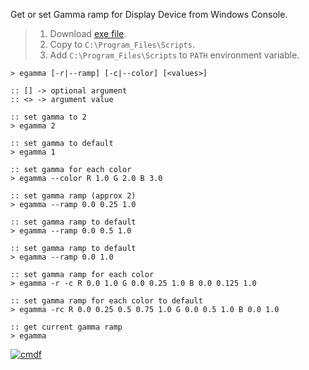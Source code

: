 Get or set Gamma ramp for Display Device from Windows Console.
> 1. Download [exe file](https://github.com/cmdf/extra-gamma/releases/download/1.0.0/egamma.exe).
> 2. Copy to `C:\Program_Files\Scripts`.
> 3. Add `C:\Program_Files\Scripts` to `PATH` environment variable.


```batch
> egamma [-r|--ramp] [-c|--color] [<values>]

:: [] -> optional argument
:: <> -> argument value
```

```batch
:: set gamma to 2
> egamma 2

:: set gamma to default
> egamma 1

:: set gamma for each color
> egamma --color R 1.0 G 2.0 B 3.0

:: set gamma ramp (approx 2)
> egamma --ramp 0.0 0.25 1.0

:: set gamma ramp to default
> egamma --ramp 0.0 0.5 1.0

:: set gamma ramp to default
> egamma --ramp 0.0 1.0

:: set gamma ramp for each color
> egamma -r -c R 0.0 1.0 G 0.0 0.25 1.0 B 0.0 0.125 1.0

:: set gamma ramp for each color to default
> egamma -rc R 0.0 0.25 0.5 0.75 1.0 G 0.0 0.5 1.0 B 0.0 1.0

:: get current gamma ramp
> egamma
```


[![cmdf](https://i.imgur.com/b5zPANh.jpg)](https://cmdf.github.io)
